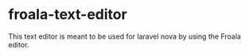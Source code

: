 # froala-text-editor
This text editor is meant to be used for laravel nova by using the Froala editor.
